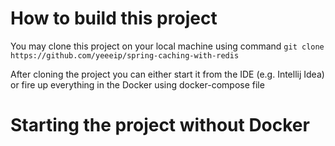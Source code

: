 # How to build this project
You may clone this project on your local machine using command ```git clone https://github.com/yeeeip/spring-caching-with-redis```  

After cloning the project you can either start it from the IDE (e.g. Intellij Idea) or fire up everything in the Docker using docker-compose file

# Starting the project without Docker
